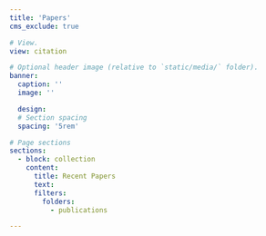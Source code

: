 ```yaml
---
title: 'Papers'
cms_exclude: true

# View.
view: citation

# Optional header image (relative to `static/media/` folder).
banner:
  caption: ''
  image: ''

  design:
  # Section spacing
  spacing: '5rem'

# Page sections
sections:
  - block: collection
    content:
      title: Recent Papers
      text:
      filters:
        folders:
          - publications

---
```

